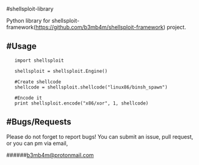 #shellsploit-library


Python library for shellsploit-framework(https://github.com/b3mb4m/shellsploit-framework) project.


#Usage
----------

       import shellsploit

       shellsploit = shellsploit.Engine()
       
       #Create shellcode
       shellcode = shellsploit.shellcode("linux86/binsh_spawn")
      
       #Encode it
       print shellsploit.encode("x86/xor", 1, shellcode)
       
       
       
#Bugs/Requests
---------------

Please do not forget to report bugs! You can submit an issue, pull request, or you can pm via email,


######b3mb4m@protonmail.com
